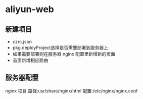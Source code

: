 # aliyun-web
## 新建项目
- czrc.json
- pkg.deployProject选择是否需要部署到服务器上
- 如果需要部署则在服务器 nginx 配置里新增新的页面
- 首页新增相应路由

## 服务器配置
nginx 项目 路径:usr/share/nginx/html
配置:/etc/nginx/nginx.conf
